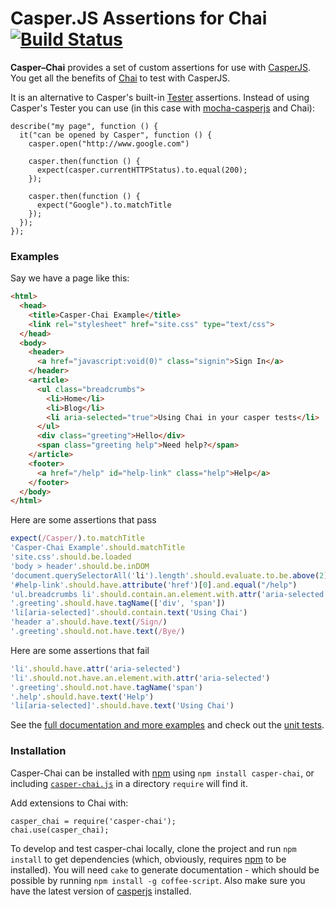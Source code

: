 # Casper.JS Assertions for Chai [![Build Status](https://secure.travis-ci.org/brianmhunt/casper-chai.png?branch=master)](https://travis-ci.org/brianmhunt/casper-chai)

**Casper–Chai** provides a set of custom assertions for use with [CasperJS][].
You get all the benefits of [Chai][] to test with CasperJS.

It is an alternative to Casper's built-in [Tester][] assertions.  Instead of using
Casper's Tester you can use (in this case with [mocha-casperjs][] and Chai):

    describe("my page", function () {
      it("can be opened by Casper", function () {
        casper.open("http://www.google.com")

        casper.then(function () {
          expect(casper.currentHTTPStatus).to.equal(200);
        });

        casper.then(function () {
          expect("Google").to.matchTitle
        });
      });
    });

### Examples

Say we have a page like this:

````html
<html>
  <head>
    <title>Casper-Chai Example</title>
    <link rel="stylesheet" href="site.css" type="text/css">
  </head>
  <body>
    <header>
      <a href="javascript:void(0)" class="signin">Sign In</a>
    </header>
    <article>
      <ul class="breadcrumbs">
        <li>Home</li>
        <li>Blog</li>
        <li aria-selected="true">Using Chai in your casper tests</li>
      </ul>
      <div class="greeting">Hello</div>
      <span class="greeting help">Need help?</span>
    </article>
    <footer>
      <a href="/help" id="help-link" class="help">Help</a>
    </footer>
  </body>
</html>
````

Here are some assertions that pass

````javascript
expect(/Casper/).to.matchTitle
'Casper-Chai Example'.should.matchTitle
'site.css'.should.be.loaded
'body > header'.should.be.inDOM
'document.querySelectorAll('li').length'.should.evaluate.to.be.above(2)
'#help-link'.should.have.attribute('href')[0].and.equal("/help")
'ul.breadcrumbs li'.should.contain.an.element.with.attr('aria-selected')
'.greeting'.should.have.tagName(['div', 'span'])
'li[aria-selected]'.should.contain.text('Using Chai')
'header a'.should.have.text(/Sign/)
'.greeting'.should.not.have.text(/Bye/)
````

Here are some assertions that fail

````javascript
'li'.should.have.attr('aria-selected')
'li'.should.not.have.an.element.with.attr('aria-selected')
'.greeting'.should.not.have.tagName('span')
'.help'.should.have.text('Help')
'li[aria-selected]'.should.have.text('Using Chai')
````

See the [full documentation and more examples](https://github.com/brianmhunt/casper-chai/blob/master/docs/casper-chai.md) and check out the [unit
tests](https://github.com/brianmhunt/casper-chai/blob/master/test/common.coffee).


### Installation

Casper-Chai can be installed with [npm][] using `npm install casper-chai`, or
including
[`casper-chai.js`](https://raw.github.com/brianmhunt/casper-chai/master/lib/casper-chai.js)
in a directory `require` will find it.

Add extensions to Chai with:

    casper_chai = require('casper-chai');
    chai.use(casper_chai);

To develop and test casper-chai locally, clone the project and run `npm install` to get dependencies
(which, obviously, requires [npm][] to be installed). You will need `cake` to generate documentation - which should be possible by running `npm install -g coffee-script`. Also make sure you have the latest version of [casperjs][] installed.

[CasperJS]: http://casperjs.org/
[Chai]: http://chaijs.com/
[Mocha]: http://visionmedia.github.com/mocha/
[mocha-casperjs]: http://github.com/nathanboktae/mocha-casperjs
[npm]: https://npmjs.org/
[Tester]: http://casperjs.org/api.html#tester

